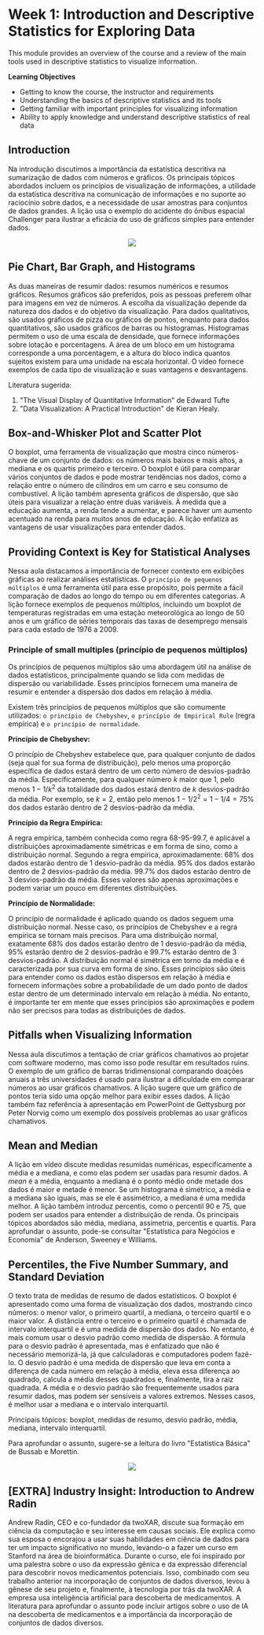 # Week 1: Introduction and Descriptive Statistics for Exploring Data

This module provides an overview of the course and a review of the main tools used in descriptive statistics to visualize information.

**Learning Objectives**

- Getting to know the course, the instructor and requirements
- Understanding the basics of descriptive statistics and its tools
- Getting familiar with important principles for visualizing information
- Ability to apply knowledge and understand descriptive statistics of real data

## Introduction

Na introdução discutimos a importância da estatística descritiva na sumarização de dados com números e gráficos. Os principais tópicos abordados incluem os princípios de visualização de informações, a utilidade da estatística descritiva na comunicação de informações e no suporte ao raciocínio sobre dados, e a necessidade de usar amostras para conjuntos de dados grandes. A lição usa o exemplo do acidente do ônibus espacial Challenger para ilustrar a eficácia do uso de gráficos simples para entender dados.

<center>

![](images\\WhyAreDescriptiveStatisticsImportant.png)

</center>

## Pie Chart, Bar Graph, and Histograms

As duas maneiras de resumir dados: resumos numéricos e resumos gráficos. Resumos gráficos são preferidos, pois as pessoas preferem olhar para imagens em vez de números. A escolha da visualização depende da natureza dos dados e do objetivo da visualização. Para dados qualitativos, são usados gráficos de pizza ou gráficos de pontos, enquanto para dados quantitativos, são usados gráficos de barras ou histogramas. Histogramas permitem o uso de uma escala de densidade, que fornece informações sobre lotação e porcentagens. A área de um bloco em um histograma corresponde a uma porcentagem, e a altura do bloco indica quantos sujeitos existem para uma unidade na escala horizontal. O vídeo fornece exemplos de cada tipo de visualização e suas vantagens e desvantagens. 

Literatura sugerida:
1. "The Visual Display of Quantitative Information" de Edward Tufte
2. "Data Visualization: A Practical Introduction" de Kieran Healy.

## Box-and-Whisker Plot and Scatter Plot

O boxplot, uma ferramenta de visualização que mostra cinco números-chave de um conjunto de dados: os números mais baixos e mais altos, a mediana e os quartis primeiro e terceiro. O boxplot é útil para comparar vários conjuntos de dados e pode mostrar tendências nos dados, como a relação entre o número de cilindros em um carro e seu consumo de combustível. A lição também apresenta gráficos de dispersão, que são úteis para visualizar a relação entre duas variáveis. À medida que a educação aumenta, a renda tende a aumentar, e parece haver um aumento acentuado na renda para muitos anos de educação. A lição enfatiza as vantagens de usar visualizações para entender dados.

## Providing Context is Key for Statistical Analyses

Nessa aula distacamos a importância de fornecer contexto em exibições gráficas ao realizar análises estatísticas. O `princípio de pequenos múltiplos` é uma ferramenta útil para esse propósito, pois permite a fácil comparação de dados ao longo do tempo ou em diferentes categorias. A lição fornece exemplos de pequenos múltiplos, incluindo um boxplot de temperaturas registradas em uma estação meteorológica ao longo de 50 anos e um gráfico de séries temporais das taxas de desemprego mensais para cada estado de 1976 a 2009.

### Principle of small multiples (princípio de pequenos múltiplos)

Os princípios de pequenos múltiplos são uma abordagem útil na análise de dados estatísticos, principalmente quando se lida com medidas de dispersão ou variabilidade. Esses princípios fornecem uma maneira de resumir e entender a dispersão dos dados em relação à média.

Existem três princípios de pequenos múltiplos que são comumente utilizados: `o princípio de Chebyshev`, `o princípio de Empirical Rule` (regra empírica) e `o princípio de normalidade`.

**Princípio de Chebyshev:**

O princípio de Chebyshev estabelece que, para qualquer conjunto de dados (seja qual for sua forma de distribuição), pelo menos uma proporção específica de dados estará dentro de um certo número de desvios-padrão da média.
Especificamente, para qualquer número $k$ maior que 1, pelo menos $1 - 1/k^2$ da totalidade dos dados estará dentro de $k$ desvios-padrão da média. Por exemplo, se $k = 2$, então pelo menos $1 - 1/2^2 = 1 - 1/4 = 75\%$ dos dados estarão dentro de 2 desvios-padrão da média.

**Princípio da Regra Empírica:**

A regra empírica, também conhecida como regra 68-95-99.7, é aplicável a distribuições aproximadamente simétricas e em forma de sino, como a distribuição normal.
Segundo a regra empírica, aproximadamente:
68% dos dados estarão dentro de 1 desvio-padrão da média.
95% dos dados estarão dentro de 2 desvios-padrão da média.
99.7% dos dados estarão dentro de 3 desvios-padrão da média.
Esses valores são apenas aproximações e podem variar um pouco em diferentes distribuições.

**Princípio de Normalidade:**

O princípio de normalidade é aplicado quando os dados seguem uma distribuição normal. Nesse caso, os princípios de Chebyshev e a regra empírica se tornam mais precisos.
Para uma distribuição normal, exatamente 68% dos dados estarão dentro de 1 desvio-padrão da média, 95% estarão dentro de 2 desvios-padrão e 99.7% estarão dentro de 3 desvios-padrão.
A distribuição normal é simétrica em torno da média e é caracterizada por sua curva em forma de sino.
Esses princípios são úteis para entender como os dados estão dispersos em relação à média e fornecem informações sobre a probabilidade de um dado ponto de dados estar dentro de um determinado intervalo em relação à média. No entanto, é importante ter em mente que esses princípios são aproximações e podem não ser precisos para todas as distribuições de dados.

## Pitfalls when Visualizing Information

Nessa aula discutimos a tentação de criar gráficos chamativos ao projetar com software moderno, mas como isso pode resultar em resultados ruins. O exemplo de um gráfico de barras tridimensional comparando doações anuais a três universidades é usado para ilustrar a dificuldade em comparar números ao usar gráficos chamativos. A lição sugere que um gráfico de pontos teria sido uma opção melhor para exibir esses dados. A lição também faz referência à apresentação em PowerPoint de Gettysburg por Peter Norvig como um exemplo dos possíveis problemas ao usar gráficos chamativos.

## Mean and Median

A lição em vídeo discute medidas resumidas numéricas, especificamente a média e a mediana, e como elas podem ser usadas para resumir dados. A _mean_ é a média, enquanto a mediana é o ponto médio onde metade dos dados é maior e metade é menor. Se um histograma é simétrico, a média e a mediana são iguais, mas se ele é assimétrico, a mediana é uma medida melhor. A lição também introduz percentis, como o percentil 90 e 75, que podem ser usados para entender a distribuição de renda. Os principais tópicos abordados são média, mediana, assimetria, percentis e quartis. Para aprofundar o assunto, pode-se consultar "Estatística para Negócios e Economia" de Anderson, Sweeney e Williams.

## Percentiles, the Five Number Summary, and Standard Deviation

O texto trata de medidas de resumo de dados estatísticos. O boxplot é apresentado como uma forma de visualização dos dados, mostrando cinco números: o menor valor, o primeiro quartil, a mediana, o terceiro quartil e o maior valor. A distância entre o terceiro e o primeiro quartil é chamada de intervalo interquartil e é uma medida de dispersão dos dados. No entanto, é mais comum usar o desvio padrão como medida de dispersão. A fórmula para o desvio padrão é apresentada, mas é enfatizado que não é necessário memorizá-la, já que calculadoras e computadores podem fazê-lo. O desvio padrão é uma medida de dispersão que leva em conta a diferença de cada número em relação à média, eleva essa diferença ao quadrado, calcula a média desses quadrados e, finalmente, tira a raiz quadrada. A média e o desvio padrão são frequentemente usados para resumir dados, mas podem ser sensíveis a valores extremos. Nesses casos, é melhor usar a mediana e o intervalo interquartil. 

Principais tópicos: boxplot, medidas de resumo, desvio padrão, média, mediana, intervalo interquartil.

Para aprofundar o assunto, sugere-se a leitura do livro "Estatística Básica" de Bussab e Morettin.

<center>

![](images\\thestandarddeviation.png)

</center>

## [EXTRA] Industry Insight: Introduction to Andrew Radin

Andrew Radin, CEO e co-fundador da twoXAR, discute sua formação em ciência da computação e seu interesse em causas sociais. Ele explica como sua esposa o encorajou a usar suas habilidades em ciência de dados para ter um impacto significativo no mundo, levando-o a fazer um curso em Stanford na área de bioinformática. Durante o curso, ele foi inspirado por uma palestra sobre o uso da expressão gênica e da expressão diferencial para descobrir novos medicamentos potenciais. Isso, combinado com seu trabalho anterior na incorporação de conjuntos de dados diversos, levou à gênese de seu projeto e, finalmente, à tecnologia por trás da twoXAR. A empresa usa inteligência artificial para descoberta de medicamentos. A literatura para aprofundar o assunto pode incluir artigos sobre o uso de IA na descoberta de medicamentos e a importância da incorporação de conjuntos de dados diversos.